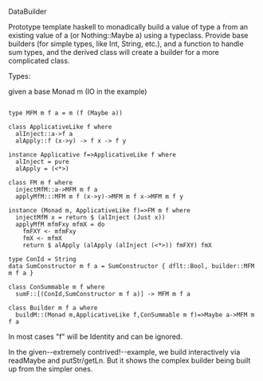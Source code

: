 DataBuilder

Prototype template haskell to monadically build a value of type a from an existing value of a (or Nothing::Maybe a) using a typeclass.  Provide base builders (for simple types, like Int, String, etc.), and a function to handle sum types, and the derived class will create a builder for a more complicated class.

Types:

given a base Monad m (IO in the example)

```

type MFM m f a = m (f (Maybe a))

class ApplicativeLike f where
  alInject::a->f a
  alApply::f (x->y) -> f x -> f y

instance Applicative f=>ApplicativeLike f where
  alInject = pure
  alApply = (<*>)

class FM m f where
  injectMfM::a->MFM m f a
  applyMfM:::MFM m f (x->y)->MFM m f x->MFM m f y
  
instance (Monad m, ApplicativeLike f)=>FM m f where
  injectMfM x = return $ (alInject (Just x))
  applyMfM mfmFxy mfmX = do
    fmFXY <- mfmFxy
    fmX <- mfmX
    return $ alApply (alApply (alInject (<*>)) fmFXY) fmX

type ConId = String
data SumConstructor m f a = SumConstructor { dflt::Bool, builder::MFM m f a }

class ConSummable m f where
  sumF::[(ConId,SumConstructor m f a)] -> MFM m f a 

class Builder m f a where
  buildM::(Monad m,ApplicativeLike f,ConSummable m f)=>Maybe a->MFM m f a
```

In most cases "f" will be Identity and can be ignored.

In the given--extremely contrived!--example, we build interactively via readMaybe and putStr/getLn. But it shows the complex builder being built up from the simpler ones.